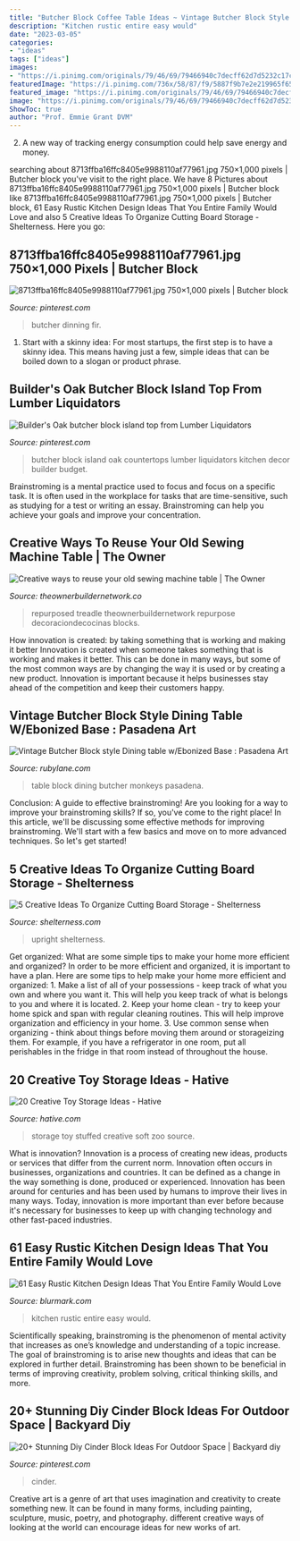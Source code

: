 ```yaml
---
title: "Butcher Block Coffee Table Ideas ~ Vintage Butcher Block Style Dining Table W/ebonized Base : Pasadena Art"
description: "Kitchen rustic entire easy would"
date: "2023-03-05"
categories:
- "ideas"
tags: ["ideas"]
images:
- "https://i.pinimg.com/originals/79/46/69/79466940c7decff62d7d5232c17c380a.jpg"
featuredImage: "https://i.pinimg.com/736x/58/87/f9/5887f9b7e2e219965f6551485beda3a5--butcher-block-island-top-butcher-block-countertops.jpg"
featured_image: "https://i.pinimg.com/originals/79/46/69/79466940c7decff62d7d5232c17c380a.jpg"
image: "https://i.pinimg.com/originals/79/46/69/79466940c7decff62d7d5232c17c380a.jpg"
ShowToc: true
author: "Prof. Emmie Grant DVM"
---
```



2. A new way of tracking energy consumption could help save energy and money.

	

		
searching about 8713ffba16ffc8405e9988110af77961.jpg 750×1,000 pixels | Butcher block you've visit to the right place. We have 8 Pictures about 8713ffba16ffc8405e9988110af77961.jpg 750×1,000 pixels | Butcher block like 8713ffba16ffc8405e9988110af77961.jpg 750×1,000 pixels | Butcher block, 61 Easy Rustic Kitchen Design Ideas That You Entire Family Would Love and also 5 Creative Ideas To Organize Cutting Board Storage - Shelterness. Here you go:
		
    
## 8713ffba16ffc8405e9988110af77961.jpg 750×1,000 Pixels | Butcher Block

<img loading=lazy src="https://i.pinimg.com/originals/79/46/69/79466940c7decff62d7d5232c17c380a.jpg" onerror="this.onerror=null;this.src='https://tse3.mm.bing.net/th?id=OIP.IVB2yrynXQyhrMul1al37wHaJ4&amp;pid=15.1';" alt="8713ffba16ffc8405e9988110af77961.jpg 750×1,000 pixels | Butcher block">

_Source: pinterest.com_

>butcher dinning fir. 

	

1. Start with a skinny idea: For most startups, the first step is to have a skinny idea. This means having just a few, simple ideas that can be boiled down to a slogan or product phrase.

    
## Builder&#039;s Oak Butcher Block Island Top From Lumber Liquidators

<img loading=lazy src="https://i.pinimg.com/736x/58/87/f9/5887f9b7e2e219965f6551485beda3a5--butcher-block-island-top-butcher-block-countertops.jpg" onerror="this.onerror=null;this.src='https://tse3.mm.bing.net/th?id=OIP.WMNhYzxquI2vcD1mOQ6BUwHaJ3&amp;pid=15.1';" alt="Builder&#039;s Oak butcher block island top from Lumber Liquidators">

_Source: pinterest.com_

>butcher block island oak countertops lumber liquidators kitchen decor builder budget. 

	

Brainstroming is a mental practice used to focus and focus on a specific task. It is often used in the workplace for tasks that are time-sensitive, such as studying for a test or writing an essay. Brainstroming can help you achieve your goals and improve your concentration.

    
## Creative Ways To Reuse Your Old Sewing Machine Table | The Owner

<img loading=lazy src="https://theownerbuildernetwork.co/wp-content/uploads/2016/05/Upcycled-Old-Sewing-Machine-Table-16.jpg" onerror="this.onerror=null;this.src='https://tse2.mm.bing.net/th?id=OIP.7Irl5o2cyCbFQfxH_jgh8wHaJ4&amp;pid=15.1';" alt="Creative ways to reuse your old sewing machine table | The Owner">

_Source: theownerbuildernetwork.co_

>repurposed treadle theownerbuildernetwork repurpose decoraciondecocinas blocks. 

	

How innovation is created: by taking something that is working and making it better
Innovation is created when someone takes something that is working and makes it better. This can be done in many ways, but some of the most common ways are by changing the way it is used or by creating a new product. Innovation is important because it helps businesses stay ahead of the competition and keep their customers happy.

    
## Vintage Butcher Block Style Dining Table W/Ebonized Base : Pasadena Art

<img loading=lazy src="https://cdn0.rubylane.com/_pod/item/1343337/FL0000475/Vintage-Butcher-Block-style-Dining-table-full-3o-2048-50-f.jpg" onerror="this.onerror=null;this.src='https://tse1.mm.bing.net/th?id=OIP.cfPAQiDkM_C7CvUB5S8A0wHaJ4&amp;pid=15.1';" alt="Vintage Butcher Block style Dining table w/Ebonized Base : Pasadena Art">

_Source: rubylane.com_

>table block dining butcher monkeys pasadena. 

	

Conclusion: A guide to effective brainstroming!
Are you looking for a way to improve your brainstroming skills? If so, you've come to the right place! In this article, we'll be discussing some effective methods for improving brainstroming. We'll start with a few basics and move on to more advanced techniques. So let's get started!

    
## 5 Creative Ideas To Organize Cutting Board Storage - Shelterness

<img loading=lazy src="https://i.shelterness.com/upright-storage-in-a-cabinet-500x666.jpg" onerror="this.onerror=null;this.src='https://tse4.mm.bing.net/th?id=OIP.1nkIzO-hkP-0J7WX6uyqwAHaJ3&amp;pid=15.1';" alt="5 Creative Ideas To Organize Cutting Board Storage - Shelterness">

_Source: shelterness.com_

>upright shelterness. 

	

Get organized: What are some simple tips to make your home more efficient and organized?
In order to be more efficient and organized, it is important to have a plan. Here are some tips to help make your home more efficient and organized: 1. Make a list of all of your possessions - keep track of what you own and where you want it. This will help you keep track of what is belongs to you and where it is located. 
2. Keep your home clean - try to keep your home spick and span with regular cleaning routines. This will help improve organization and efficiency in your home. 3. Use common sense when organizing - think about things before moving them around or storageizing them. For example, if you have a refrigerator in one room, put all perishables in the fridge in that room instead of throughout the house. 
    
## 20 Creative Toy Storage Ideas - Hative

<img loading=lazy src="https://hative.com/wp-content/uploads/2014/11/toy-storage-ideas/2-stuffed-toy-storage.jpg" onerror="this.onerror=null;this.src='https://tse4.mm.bing.net/th?id=OIP.ZwBhsPzn6f4xPfnzw_ZpXgHaJ4&amp;pid=15.1';" alt="20 Creative Toy Storage Ideas - Hative">

_Source: hative.com_

>storage toy stuffed creative soft zoo source. 

	

What is innovation?
Innovation is a process of creating new ideas, products or services that differ from the current norm. Innovation often occurs in businesses, organizations and countries. It can be defined as a change in the way something is done, produced or experienced. 
Innovation has been around for centuries and has been used by humans to improve their lives in many ways. Today, innovation is more important than ever before because it's necessary for businesses to keep up with changing technology and other fast-paced industries.

    
## 61 Easy Rustic Kitchen Design Ideas That You Entire Family Would Love

<img loading=lazy src="http://www.blurmark.com/wp-content/uploads/2017/05/Spectacular-Rustic-Kitchen.jpg" onerror="this.onerror=null;this.src='https://tse2.mm.bing.net/th?id=OIP.2r26sJNI8B8D09_rU721LgHaLG&amp;pid=15.1';" alt="61 Easy Rustic Kitchen Design Ideas That You Entire Family Would Love">

_Source: blurmark.com_

>kitchen rustic entire easy would. 

	

Scientifically speaking, brainstroming is the phenomenon of mental activity that increases as one’s knowledge and understanding of a topic increase. The goal of brainstroming is to arise new thoughts and ideas that can be explored in further detail. Brainstroming has been shown to be beneficial in terms of improving creativity, problem solving, critical thinking skills, and more.

    
## 20+ Stunning Diy Cinder Block Ideas For Outdoor Space | Backyard Diy

<img loading=lazy src="https://i.pinimg.com/736x/18/64/5f/18645f3217a5fad4d73b708979c97656.jpg" onerror="this.onerror=null;this.src='https://tse4.mm.bing.net/th?id=OIP.54tII6WkmZyT5iIh8nctsQHaJ3&amp;pid=15.1';" alt="20+ Stunning Diy Cinder Block Ideas For Outdoor Space | Backyard diy">

_Source: pinterest.com_

>cinder. 

	

Creative art is a genre of art that uses imagination and creativity to create something new. It can be found in many forms, including painting, sculpture, music, poetry, and photography. different creative ways of looking at the world can encourage ideas for new works of art.

